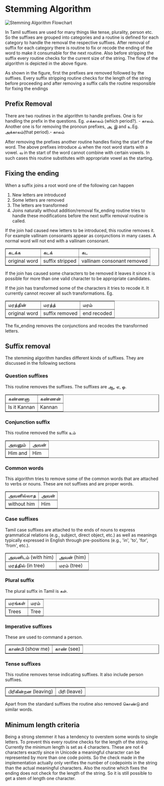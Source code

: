 # Stemming Algorithm
![Stemming Algorithm Flowchart](./stemmer.png)

In Tamil suffixes are used for many things like tense, plurality, person etc. So the suffixes are grouped into categories and a routine is defined for each category to handle the removal the respective suffixes. After removal of suffix for each category there is routine to fix or recode the ending of the word to make it consumable for the next routine. Also before stripping the suffix every routine checks for the current size of the string. The flow of the algorithm is depicted in the above figure.

As shown in the figure, first the prefixes are removed followed by the suffixes. Every suffix stripping routine checks for the length of the string before proceeding and after removing a suffix calls the routine responsible for fixing the endings

## Prefix Removal
There are two routines in the algorithm to handle prefixes. One is for handling the prefix in the questions. Eg. எக்காலம் (which period?). - காலம். Another one is for removing the pronoun prefixes, அ, இ and  உ.Eg. அக்காலம்(that period).- காலம்

After removing the prefixes another routine handles fixing the start of the word. The above prefixes introduce வ் when the root word starts with a vowel. வ in the start of the word cannot combine with certain vowels. In such cases this routine substitutes with appropriate vowel as the starting.

## Fixing the ending
When a suffix joins a root word one of the following can happen
1. New letters are introduced
2. Some letters are removed
3. The letters are transformed
4. Joins naturally without addition/removal
fix_ending routine tries to handle these modifications before the next suffix removal routine is called. 

If the join had caused new letters to be introduced, this routine removes it. For example vallinam consonants appear as conjunctions in many cases. A normal word will not end with a vallinam consonant.

<table border="1">
<tr><td>கடக்க</td><td>கடக்</td><td>கட</td></tr>
<tr><td>original word</td><td>suffix stripped</td><td>vallinam consonant removed</td></tr>
</table>

If the join has caused some characters to be removed it leaves it since it is possible for more than one valid character to be appropriate candidates.

If the join has transformed some of the characters it tries to recode it. It currently cannot recover all such transformations. Eg.

<table border="1">
<tr><td>மரத்தின்</td><td>மரத்த்</td><td>மரம்</td></tr>
<tr><td>original word</td><td>suffix removed</td><td>end recoded</td></tr>
</table>

The fix_ending removes the conjunctions and recodes the transformed letters.

## Suffix removal
The stemming algorithm handles different kinds of suffixes. They are discussed in the following sections

### Question suffixes
This routine removes the suffixes. The suffixes are ஆ, ஏ, ஓ. 
<table border="1">
<tr><td>கண்ணனா</td><td>கண்ணன்</td></tr>
<tr><td>Is it Kannan</td><td>Kannan</td></tr>
</table>

### Conjunction suffix
This routine removed the suffix உம்

<table border="1">
<tr><td>அவனும்</td><td>அவன்</td></tr>
<tr><td>Him and</td><td>Him</td></tr>
</table>

### Common words
This algorithm tries to remove some of the common words that are attached to verbs or nouns. These are not suffixes and are proper words.

<table border="1">
<tr><td>அவனில்லாத</td><td>அவன்</td></tr>
<tr><td>without him</td><td>Him</td></tr>
</table>

### Case suffixes
Tamil case suffixes are attached to the ends of nouns to express grammatical relations (e.g., subject, direct object, etc.) as well as meanings typically expressed in English through pre-positions (e.g., 'in', 'to', 'for', 'from', etc.).  

<table border="1">
<tr><td>அவனிடம் (with him)</td><td>அவன் (him)</td></tr>
<tr><td>மரத்தில் (in tree)</td><td>மரம் (tree)</td></tr>
</table>

### Plural suffix
The plural suffix in Tamil is கள்.
<table border="1">
<tr><td>மரங்கள்</td><td>மரம்</td></tr>
<tr><td>Trees</td><td>Tree</td></tr>
</table>

### Imperative suffixes
These are used to command a person.

<table border="1">
<tr><td>காண்பி (show me)</td><td>காண் (see)</td></tr>
</table>

### Tense suffixes
This routine removes tense indicating suffixes. It also include person suffixes.

<table border="1">
<tr><td>பிரிகின்றன (leaving)</td><td>பிரி (leave)</td></tr>
</table>

Apart from the standard suffixes the routine also removed கொண்டு and similar words.

## Minimum length criteria
Being a strong stemmer it has a tendency to overstem some words to single letters. To prevent this every routine checks for the length of the string. Currently the minimum length is set as 4 characters. These are not 4 characters exactly since in Unicode a meaningful character can be represented by more than one code points. So the check made in the implementation actually only verifies the number of codepoints in the string than the actual meaningful characters. Also the routine which fixes the ending does not check for the length of the string. So it is still possible to get a stem of length one character.




